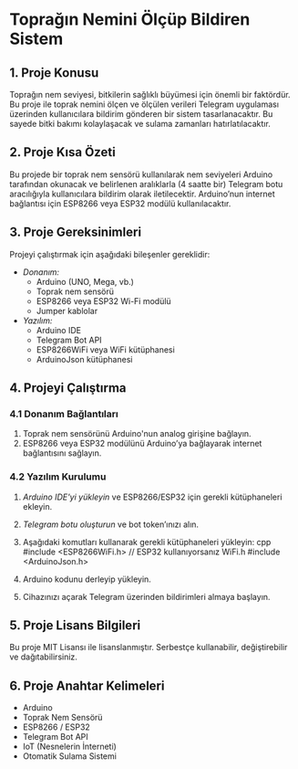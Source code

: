 # Toprağın Nemini Ölçüp Bildiren Sistem

## 1. Proje Konusu
Toprağın nem seviyesi, bitkilerin sağlıklı büyümesi için önemli bir faktördür. Bu proje ile toprak nemini ölçen ve ölçülen verileri Telegram uygulaması üzerinden kullanıcılara bildirim gönderen bir sistem tasarlanacaktır. Bu sayede bitki bakımı kolaylaşacak ve sulama zamanları hatırlatılacaktır.

## 2. Proje Kısa Özeti
Bu projede bir toprak nem sensörü kullanılarak nem seviyeleri Arduino tarafından okunacak ve belirlenen aralıklarla (4 saatte bir) Telegram botu aracılığıyla kullanıcılara bildirim olarak iletilecektir. Arduino’nun internet bağlantısı için ESP8266 veya ESP32 modülü kullanılacaktır.

## 3. Proje Gereksinimleri
Projeyi çalıştırmak için aşağıdaki bileşenler gereklidir:
- *Donanım:*
  - Arduino (UNO, Mega, vb.)
  - Toprak nem sensörü
  - ESP8266 veya ESP32 Wi-Fi modülü
  - Jumper kablolar
- *Yazılım:*
  - Arduino IDE
  - Telegram Bot API
  - ESP8266WiFi veya WiFi kütüphanesi
  - ArduinoJson kütüphanesi

## 4. Projeyi Çalıştırma
### 4.1 Donanım Bağlantıları
1. Toprak nem sensörünü Arduino'nun analog girişine bağlayın.
2. ESP8266 veya ESP32 modülünü Arduino’ya bağlayarak internet bağlantısını sağlayın.

### 4.2 Yazılım Kurulumu
1. *Arduino IDE'yi yükleyin* ve ESP8266/ESP32 için gerekli kütüphaneleri ekleyin.
2. *Telegram botu oluşturun* ve bot token’ınızı alın.
3. Aşağıdaki komutları kullanarak gerekli kütüphaneleri yükleyin:
   cpp
   #include <ESP8266WiFi.h> // ESP32 kullanıyorsanız WiFi.h
   #include <ArduinoJson.h>
   
4. Arduino kodunu derleyip yükleyin.
5. Cihazınızı açarak Telegram üzerinden bildirimleri almaya başlayın.

## 5. Proje Lisans Bilgileri
Bu proje MIT Lisansı ile lisanslanmıştır. Serbestçe kullanabilir, değiştirebilir ve dağıtabilirsiniz.

## 6. Proje Anahtar Kelimeleri
- Arduino
- Toprak Nem Sensörü
- ESP8266 / ESP32
- Telegram Bot API
- IoT (Nesnelerin İnterneti)
- Otomatik Sulama Sistemi
